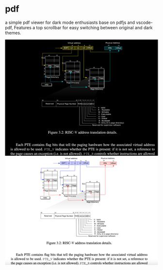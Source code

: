 # pdf

a simple pdf viewer for dark mode enthusiasts base on pdfjs and vscode-pdf,
Features a top scrollbar for easy switching between original and dark themes.

![screenshot](./lightpdf.png)
 <br />
![screenshot](./darkpdf.png)
